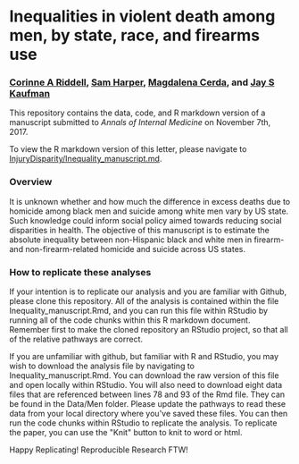# Inequalities in violent death among men, by state, race, and firearms use
### [Corinne A Riddell](corinneriddell.com), [Sam Harper](samharper.org), [Magdalena Cerda](https://www.ucdmc.ucdavis.edu/emergency/ourteam/faculty/cerda.html), and [Jay S Kaufman](jayskaufman.com)

This repository contains the data, code, and R markdown version of a manuscript submitted to *Annals of Internal Medicine* on November 7th, 2017. 

To view the R markdown version of this letter, please navigate to [InjuryDisparity/Inequality_manuscript.md](https://github.com/corinne-riddell/InjuryDisparity/blob/master/Code/Inequality_manuscript.md).

### Overview

It is unknown whether and how much the difference in excess deaths due to homicide among black men and suicide among white men vary by US state. Such knowledge could inform social policy aimed towards reducing social disparities in health. The objective of this manuscript is to estimate the absolute inequality between non-Hispanic black and white men in firearm- and non-firearm-related homicide and suicide across US states.

### How to replicate these analyses

If your intention is to replicate our analysis and you are familiar with Github, please clone this repository. All of the analysis is contained within the file Inequality_manuscript.Rmd, and you can run this file within RStudio by running all of the code chunks within this R markdown document. Remember first to make the cloned repository an RStudio project, so that all of the relative pathways are correct.

If you are unfamiliar with github, but familiar with R and RStudio, you may wish to download the analysis file by navigating to Inequality_manuscript.Rmd. You can download the raw version of this file and open locally within RStudio. You will also need to download eight data files that are referenced between lines 78 and 93 of the Rmd file. They can be found in the Data/Men folder. Please update the pathways to read these data from your local directory where you've saved these files. You can then run the code chunks within RStudio to replicate the analysis. To replicate the paper, you can use the "Knit" button to knit to word or html.

Happy Replicating! Reproducible Research FTW!
